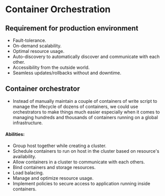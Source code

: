# Container Orchestration
## Requirement for production environment
- Fault-tolerance.
- On-demand scalability.
- Optimal resource usage.
- Auto-discovery to automatically discover and communicate with each other.
- Accessibility from the outside world.
- Seamless updates/rollbacks without and downtime.
## Container orchestrator
- Instead of manually maintain a couple of containers of write script to manage the lifecycle of dozens of containers, we could use orchestrators to make things much easier especially when it comes to managing hundreds and thousands of containers running on a global infrastructure.
#### Abilities:
-  Group host together while creating a cluster.
- Schedule containers to run on host in the cluster based on resource's availability.
- Allow containers in a cluster to communicate with each others.
- Bind containers and storage resources.
- Load balacing.
- Manage and optimize resource usage.
- Implement policies to secure access to application running inside containers.